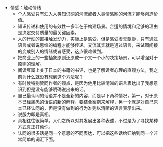- 情感：触动情绪
    - 个人感受只有汇入人类知识网的河流或者人类情感网的河流才能够创造价值。
    - 知识传递和使用的有效性一多半在于构建场景。合适的情境和足够的理由是决定交付质量的最关键因素。
    - 人的行动的直接触发动力，实际上是感受，但是感受虚无飘渺，只有通过语言或者说思维的编程才能够传递。交流其实就是通过语言，来试图间接的变成别人的情绪或者感受，这点很难做到。
    - 把商业上的一些抽象原则还原成一个又一个小的决策场景，可以增强对于原则的理解。
    - 阅读豆瓣上关于日本的书籍的书评，也是了解读者心理的直观方法，我之前为什么就没有想到这个方法呢？
    - 有时候特别赞同作者的观点，是因为他用比较清晰的语言表达出了我想意识到但是没有能够明确说出来的话。
    - 自己最认同的话语并不是全新的内容，而是以下两种情况，第一，对于原本已经熟悉的话语的新的解释，要结合案例来解释，另一个就是对自己原本已经认同的，但是没有做到的行为准则以清晰的语言表示出来。
    - 说服力即是真相。
    - 真相往往很简单。人们之所以对其发展出各种表述，不过是为了寻找某种方式真正打动你。
    - 认同的很多话是同一个意思的不同表达，可以把这些话给归纳到同一个非常简单的词汇下面。
